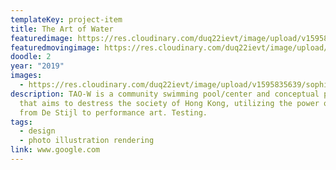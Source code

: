 ```yaml
---
templateKey: project-item
title: The Art of Water
featuredimage: https://res.cloudinary.com/duq22ievt/image/upload/v1595835641/sophiestudio/night_taow_m33gh5.jpg
featuredmovingimage: https://res.cloudinary.com/duq22ievt/image/upload/v1595835641/sophiestudio/night_taow_m33gh5.jpg
doodle: 2
year: "2019"
images:
  - https://res.cloudinary.com/duq22ievt/image/upload/v1595835639/sophiestudio/sectional_per_yvujd0.jpg
description: TAO-W is a community swimming pool/center and conceptual project
  that aims to destress the society of Hong Kong, utilizing the power of art -
  from De Stijl to performance art. Testing.
tags:
  - design
  - photo illustration rendering
link: www.google.com
---
```

